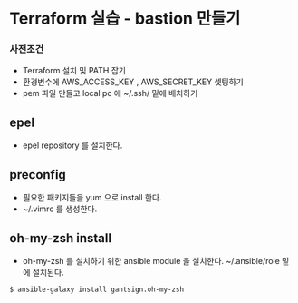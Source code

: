 # Terraform 실습 - bastion 만들기
### 사전조건
* Terraform 설치 및 PATH 잡기
* 환경변수에 AWS_ACCESS_KEY , AWS_SECRET_KEY 셋팅하기
* pem 파일 만들고 local pc 에 ~/.ssh/ 밑에 배치하기

## epel
* epel repository 를 설치한다.

## preconfig
* 필요한 패키지들을 yum 으로 install 한다.
* ~/.vimrc 를 생성한다. 

## oh-my-zsh install
* oh-my-zsh 를 설치하기 위한 ansible module 을 설치한다. ~/.ansible/role 밑에 설치된다.
```
$ ansible-galaxy install gantsign.oh-my-zsh  
```


